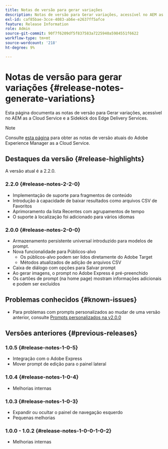 ```yaml
---
title: Notas de versão para gerar variações
description: Notas de versão para Gerar variações, acessível no AEM as a Cloud Service e a Sidekick de Edge Delivery Services
exl-id: caf85bae-3cce-4083-ab6e-e2637ff5afce
feature: Release Information
role: Admin
source-git-commit: 90f7f6209df5f837583a7225940a5984551f6622
workflow-type: tm+mt
source-wordcount: '218'
ht-degree: 9%

---
```


# Notas de versão para gerar variações {#release-notes-generate-variations}

Esta página documenta as notas de versão para Gerar variações, acessível no AEM as a Cloud Service e a Sidekick dos Edge Delivery Services.

>[!NOTE]
>
>Consulte [esta página](/help/release-notes/release-notes-cloud/release-notes-current.md) para obter as notas de versão atuais do Adobe Experience Manager as a Cloud Service.

## Destaques da versão {#release-highlights}

A versão atual é a 2.2.0.

### 2.2.0 {#release-notes-2-2-0}

* Implementação de suporte para fragmentos de conteúdo
* Introdução à capacidade de baixar resultados como arquivos CSV de Favoritos
* Aprimoramento da lista Recentes com agrupamentos de tempo
* O suporte à localização foi adicionado para vários idiomas

### 2.0.0 {#release-notes-2-0-0}

* Armazenamento persistente universal introduzido para modelos de prompt.
* Nova funcionalidade para Públicos-alvo
   * Os públicos-alvo podem ser lidos diretamente do Adobe Target
   * Métodos atualizados de adição de arquivos CSV
* Caixa de diálogo com opções para Salvar prompt
* Ao gerar imagens, o prompt no Adobe Express é pré-preenchido
* Os cartões de prompt (na home page) mostram informações adicionais e podem ser excluídos

## Problemas conhecidos {#known-issues}

* Para problemas com prompts personalizados ao mudar de uma versão anterior, consulte [Prompts personalizados na v2.0.0](/help/generative-ai/generate-variations.md#custom-prompts-v200)

## Versões anteriores {#previous-releases}

### 1.0.5 {#release-notes-1-0-5}

* Integração com o Adobe Express
* Mover prompt de edição para o painel lateral

### 1.0.4 {#release-notes-1-0-4}

* Melhorias internas

### 1.0.3 {#release-notes-1-0-3}

* Expandir ou ocultar o painel de navegação esquerdo
* Pequenas melhorias

### 1.0.0 - 1.0.2 {#release-notes-1-0-0-1-0-2}

* Melhorias internas
